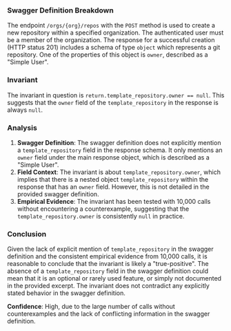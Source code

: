 ### Swagger Definition Breakdown
The endpoint `/orgs/{org}/repos` with the `POST` method is used to create a new repository within a specified organization. The authenticated user must be a member of the organization. The response for a successful creation (HTTP status 201) includes a schema of type `object` which represents a git repository. One of the properties of this object is `owner`, described as a "Simple User".

### Invariant
The invariant in question is `return.template_repository.owner == null`. This suggests that the `owner` field of the `template_repository` in the response is always `null`.

### Analysis
1. **Swagger Definition**: The swagger definition does not explicitly mention a `template_repository` field in the response schema. It only mentions an `owner` field under the main response object, which is described as a "Simple User".
2. **Field Context**: The invariant is about `template_repository.owner`, which implies that there is a nested object `template_repository` within the response that has an `owner` field. However, this is not detailed in the provided swagger definition.
3. **Empirical Evidence**: The invariant has been tested with 10,000 calls without encountering a counterexample, suggesting that the `template_repository.owner` is consistently `null` in practice.

### Conclusion
Given the lack of explicit mention of `template_repository` in the swagger definition and the consistent empirical evidence from 10,000 calls, it is reasonable to conclude that the invariant is likely a "true-positive". The absence of a `template_repository` field in the swagger definition could mean that it is an optional or rarely used feature, or simply not documented in the provided excerpt. The invariant does not contradict any explicitly stated behavior in the swagger definition.

**Confidence**: High, due to the large number of calls without counterexamples and the lack of conflicting information in the swagger definition.
